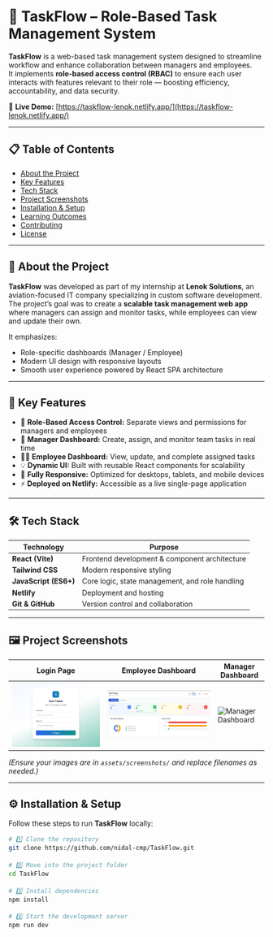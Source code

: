 # 🧭 TaskFlow – Role-Based Task Management System

**TaskFlow** is a web-based task management system designed to streamline workflow and enhance collaboration between managers and employees.  
It implements **role-based access control (RBAC)** to ensure each user interacts with features relevant to their role — boosting efficiency, accountability, and data security.

🚀 **Live Demo:** [https://taskflow-lenok.netlify.app/](https://taskflow-lenok.netlify.app/)

---

## 📋 Table of Contents
- [About the Project](#about-the-project)
- [Key Features](#key-features)
- [Tech Stack](#tech-stack)
- [Project Screenshots](#project-screenshots)
- [Installation & Setup](#installation--setup)
- [Learning Outcomes](#learning-outcomes)
- [Contributing](#contributing)
- [License](#license)

---

## 🧠 About the Project

**TaskFlow** was developed as part of my internship at **Lenok Solutions**, an aviation-focused IT company specializing in custom software development.  
The project’s goal was to create a **scalable task management web app** where managers can assign and monitor tasks, while employees can view and update their own.

It emphasizes:
- Role-specific dashboards (Manager / Employee)
- Modern UI design with responsive layouts
- Smooth user experience powered by React SPA architecture

---

## 🌟 Key Features

- 🔐 **Role-Based Access Control:** Separate views and permissions for managers and employees  
- 🧭 **Manager Dashboard:** Create, assign, and monitor team tasks in real time  
- 🧑‍💻 **Employee Dashboard:** View, update, and complete assigned tasks  
- 💡 **Dynamic UI:** Built with reusable React components for scalability  
- 📱 **Fully Responsive:** Optimized for desktops, tablets, and mobile devices  
- ⚡ **Deployed on Netlify:** Accessible as a live single-page application  

---

## 🛠 Tech Stack

| Technology | Purpose |
|-------------|----------|
| **React (Vite)** | Frontend development & component architecture |
| **Tailwind CSS** | Modern responsive styling |
| **JavaScript (ES6+)** | Core logic, state management, and role handling |
| **Netlify** | Deployment and hosting |
| **Git & GitHub** | Version control and collaboration |

---

## 🖼 Project Screenshots

| Login Page | Employee Dashboard | Manager Dashboard |
|-------------|--------------------|--------------------|
| ![Login Page](assets/screenshots/login.png) | ![Employee Dashboard](assets/screenshots/employee-dashboard.png) | ![Manager Dashboard](assets/screenshots/manager-dashboard.png) |

*(Ensure your images are in `assets/screenshots/` and replace filenames as needed.)*

---

## ⚙️ Installation & Setup

Follow these steps to run **TaskFlow** locally:

```bash
# 1️⃣ Clone the repository
git clone https://github.com/nidal-cmp/TaskFlow.git

# 2️⃣ Move into the project folder
cd TaskFlow

# 3️⃣ Install dependencies
npm install

# 4️⃣ Start the development server
npm run dev

